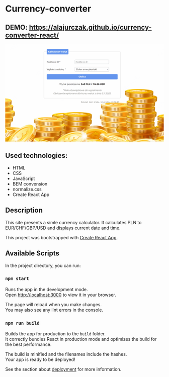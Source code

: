 # Currency-converter
## DEMO: https://alajurczak.github.io/currency-converter-react/

![Page animation](https://raw.githubusercontent.com/alajurczak/currency-converter-react/95855edcde5e62102ab0de8a6c79de3a45ba1a57/public/CurrencyAnimation.gif)
## Used technologies:
- HTML
- CSS
- JavaScript
- BEM convension
- normalize.css
- Create React App

## Description
This site presents a simle currency calculator. It calculates PLN to EUR/CHF/GBP/USD and displays current date and time.

This project was bootstrapped with [Create React App](https://github.com/facebook/create-react-app).

## Available Scripts

In the project directory, you can run:

### `npm start`

Runs the app in the development mode.\
Open [http://localhost:3000](http://localhost:3000) to view it in your browser.

The page will reload when you make changes.\
You may also see any lint errors in the console.

### `npm run build`

Builds the app for production to the `build` folder.\
It correctly bundles React in production mode and optimizes the build for the best performance.

The build is minified and the filenames include the hashes.\
Your app is ready to be deployed!

See the section about [deployment](https://facebook.github.io/create-react-app/docs/deployment) for more information.
